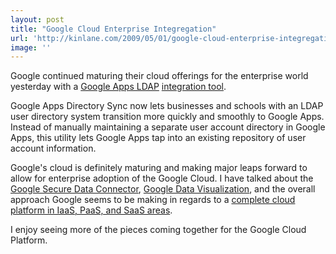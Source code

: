 ```yaml
---
layout: post
title: "Google Cloud Enterprise Integregation"
url: 'http://kinlane.com/2009/05/01/google-cloud-enterprise-integregation/'
image: ''
---
```


Google continued maturing their cloud offerings for the enterprise world yesterday with a [Google Apps LDAP][1] [integration tool][1].

Google Apps Directory Sync now lets businesses and schools with an LDAP user directory system transition more quickly and smoothly to Google Apps. Instead of manually maintaining a separate user account directory in Google Apps, this utility lets Google Apps tap into an existing repository of user account information.

Google's cloud is definitely maturing and making major leaps forward to allow for enterprise adoption of the Google Cloud. I have talked about the [Google Secure Data Connector][2], [Google Data Visualization][3], and the overall approach Google seems to be making in regards to a [complete cloud platform in IaaS, PaaS, and SaaS areas][4].

I enjoy seeing more of the pieces coming together for the Google Cloud Platform.

   [1]: http://googleenterprise.blogspot.com/2009/04/sync-google-apps-user-accounts-with.html
   [2]: http://www.kinlane.com/?p=571
   [3]: http://www.kinlane.com/?p=511
   [4]: http://www.kinlane.com/?p=626
